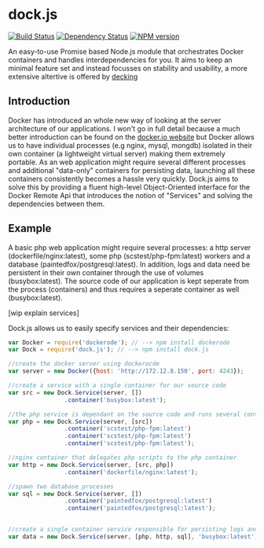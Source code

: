 dock.js
=======

[![Build Status](https://travis-ci.org/advanderveer/dock.js.png)](https://travis-ci.org/advanderveer/dock.js)
[![Dependency Status](https://david-dm.org/advanderveer/dock.js.png)](https://david-dm.org/advanderveer/dock.js)
[![NPM version](https://badge.fury.io/js/dock.js.png)](http://badge.fury.io/js/dock.js)

An easy-to-use Promise based Node.js module that orchestrates Docker containers and handles interdependencies for you. It aims to keep an minimal feature set and instead focusses on stability and usability, a more extensive altertive is offered by [decking](http://decking.io/)

Introduction
------------

Docker has introduced an whole new way of looking at the server architecture of our applications. I won't go in full detail because a much better introduction can be found on the [docker.io website](https://www.docker.io/learn_more/) but Docker allows us to have individual processes (e.g nginx, mysql, mongdb) isolated in their own container (a lightweight virtual server) making them extremely portable. As an web application might require several different processes and additional "data-only" containers for persisting data, launching all these containers consistently becomes a hassle very quickly. Dock.js aims to solve this by providing a fluent high-level Object-Oriented interface for the Docker Remote Api that introduces the notion of "Services" and solving the dependencies between them.

Example
--------

A basic php web application might require several processes: a http server (dockerfile/nginx:latest), some php (scstest/php-fpm:latest) workers and a database (paintedfox/postgresql:latest). In addition, logs and data need be persistent in their own container through the use of volumes (busybox:latest). The source code of our application is kept seperate from the process (containers) and thus requires a seperate container as well (busybox:latest). 

[wip explain services]

Dock.js allows us to easily specify services and their dependencies:

```JavaScript
var Docker = require('dockerode'); // --> npm install dockerode
var Dock = require('dock.js'); // --> npm install dock.js

//create the docker server using dockerocde
var server = new Docker({host: 'http://172.12.8.150', port: 4243});

//create a service with a single container for our source code
var src = new Dock.Service(server, [])
                .container('busybox:latest');

//the php service is dependant on the source code and runs several containers
var php = new Dock.Service(server, [src])
                .container('scstest/php-fpm:latest')
                .container('scstest/php-fpm:latest')
                .container('scstest/php-fpm:latest');

//nginx container that delegates php scripts to the php container
var http = new Dock.Service(server, [src, php])
                .container('dockerfile/nginx:latest');

//spawn two database processes
var sql = new Dock.Service(server, [])
                .container('paintedfox/postgresql:latest')
                .container('paintedfox/postgresql:latest');


//create a single container service responsible for persisting logs and data of the other services
var data = new Dock.Service(server, [php, http, sql], 'busybox:latest');

```
	



